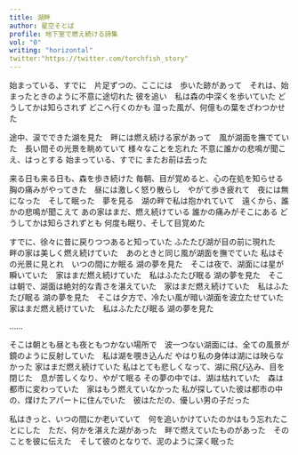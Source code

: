 ```yaml
---
title: 湖畔
author: 星空そとば
profile: 地下室で燃え続ける詩集
vol: "0"
writing: "horizontal"
twitter:"https://twitter.com/torchfish_story"
---
```


始まっている、すでに　片足ずつの、ここには　歩いた跡があって　それは、始まったときのように不意に途切れた
彼を追い　私は森の中深くを歩いていた
どうしてかは知らされず
どこへ行くのかも
湿った風が、何億もの葉をざわつかせた

途中、涙でできた湖を見た　畔には燃え続ける家があって　風が湖面を撫でていた　長い間その光景を眺めていて
様々なことを忘れた
不意に誰かの悲鳴が聞こえ、はっとする
始まっている、すでに
またお前は去った

来る日も来る日も、森を歩き続けた
毎朝、目が覚めると、心の在処を知らせる胸の痛みがやってきた　昼には激しく怒り散らし　やがて歩き疲れて　夜には無になった　そして眠った　夢を見る　湖の畔で私は抱かれていて　遠くから、誰かの悲鳴が聞こえて
あの家はまだ、燃え続けている
誰かの痛みがそこにある
どうしてかは知らされずとも
何度も眠り、そして目覚めた

すでに、徐々に昔に戻りつつあると知っていた
ふたたび湖が目の前に現れた　畔の家は美しく燃え続けていた　あのときと同じ風が湖面を撫でていた
私はその光景に見とれ　いつの間にか眠る
湖の夢を見た　そこは夜で、湖面には星が瞬いていた　家はまだ燃え続けていた　私はふたたび眠る
湖の夢を見た　そこは朝で、湖面は絶対的な青さを湛えていた　家はまだ燃え続けていた　私はふたたび眠る
湖の夢を見た　そこは夕方で、冷たい風が暗い湖面を波立たせていた　家はまだ燃え続けていた　私はふたたび眠る
湖の夢を見た

……

そこは朝とも昼とも夜ともつかない場所で　波一つない湖面には、全ての風景が鏡のように反射していた　私は湖を覗き込んだ
やはり私の身体は湖には映らなかった
家はまだ燃え続けていた
私はとても悲しくなって、湖に飛び込み、目を閉じた　息が苦しくなり、やがて眠る
その夢の中では、湖は枯れていた　森は都市に変わっていた　家はもう燃えていなかった
私が探していた彼は都市の中の、煤けたアパートに住んでいた　彼はただの、優しい男の子だった

私はきっと、いつの間にか老いていて　何を追いかけていたのかはもう忘れたことにした　ただ、何かを湛えた湖があった　畔で燃えていたものがあった　そのことを彼に伝えた　そして彼のとなりで、泥のように深く眠った
